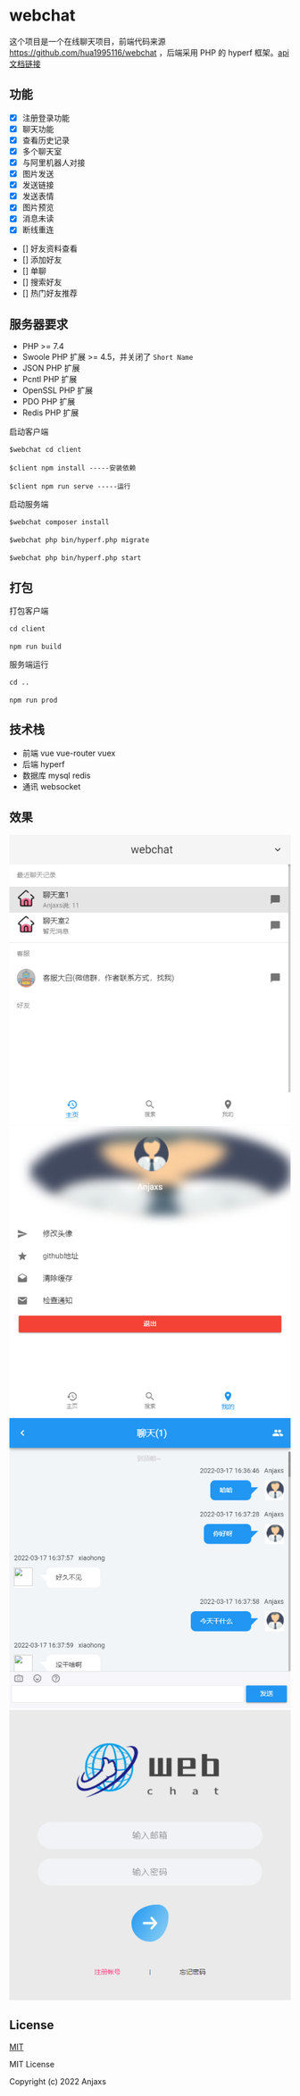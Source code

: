 # webchat

这个项目是一个在线聊天项目，前端代码来源 https://github.com/hua1995116/webchat ，后端采用 PHP 的 hyperf 框架。<a href="https://console-docs.apipost.cn/cover.html?url=e627c6ac66ea474a&salt=5a2e27226f174896">api 文档链接</a>


## 功能

- [x] 注册登录功能
- [x] 聊天功能
- [x] 查看历史记录
- [x] 多个聊天室
- [x] 与阿里机器人对接
- [x] 图片发送
- [x] 发送链接
- [x] 发送表情
- [x] 图片预览
- [x] 消息未读
- [x] 断线重连
- [] 好友资料查看
- [] 添加好友
- [] 单聊
- [] 搜索好友
- [] 热门好友推荐


## 服务器要求

 - PHP >= 7.4
- Swoole PHP 扩展 >= 4.5，并关闭了 `Short Name`
 - JSON PHP 扩展
 - Pcntl PHP 扩展
 - OpenSSL PHP 扩展
 - PDO PHP 扩展
 - Redis PHP 扩展

启动客户端
```
$webchat cd client

$client npm install -----安装依赖

$client npm run serve -----运行
```
启动服务端
```
$webchat composer install

$webchat php bin/hyperf.php migrate

$webchat php bin/hyperf.php start
```

## 打包

打包客户端
```
cd client

npm run build
```

服务端运行
```
cd ..

npm run prod
```

## 技术栈

 - 前端 vue vue-router vuex
 - 后端 hyperf
 - 数据库 mysql redis
 - 通讯 websocket

## 效果

<img src="docs/images/home.png"/>

<img src="docs/images/me.png"/>

<img src="docs/images/chat.png"/>

<img src="docs/images/login.png"/>

## License

[MIT](http://opensource.org/licenses/MIT)

MIT License

Copyright (c) 2022 Anjaxs